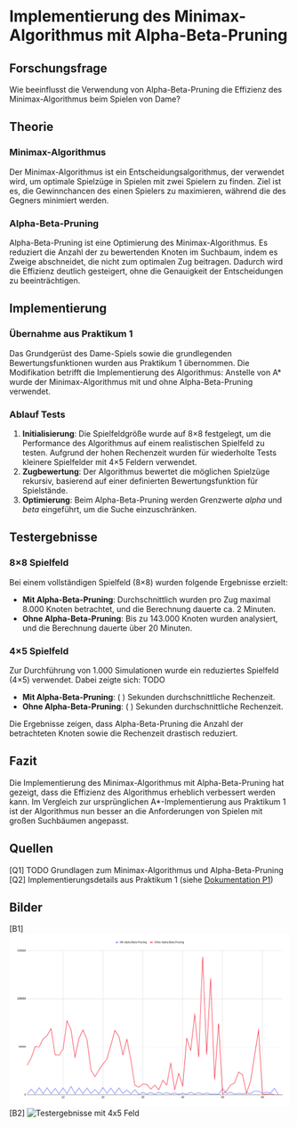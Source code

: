 # Implementierung des Minimax-Algorithmus mit Alpha-Beta-Pruning

## Forschungsfrage

Wie beeinflusst die Verwendung von Alpha-Beta-Pruning die Effizienz des Minimax-Algorithmus beim Spielen von Dame?

## Theorie

### Minimax-Algorithmus

Der Minimax-Algorithmus ist ein Entscheidungsalgorithmus, der verwendet wird, um optimale Spielzüge in Spielen mit zwei Spielern zu finden. Ziel ist es, die Gewinnchancen des einen Spielers zu maximieren, während die des Gegners minimiert werden.

### Alpha-Beta-Pruning

Alpha-Beta-Pruning ist eine Optimierung des Minimax-Algorithmus. Es reduziert die Anzahl der zu bewertenden Knoten im Suchbaum, indem es Zweige abschneidet, die nicht zum optimalen Zug beitragen. Dadurch wird die Effizienz deutlich gesteigert, ohne die Genauigkeit der Entscheidungen zu beeinträchtigen.

## Implementierung

### Übernahme aus Praktikum 1

Das Grundgerüst des Dame-Spiels sowie die grundlegenden Bewertungsfunktionen wurden aus Praktikum 1 übernommen. Die Modifikation betrifft die Implementierung des Algorithmus: Anstelle von A* wurde der Minimax-Algorithmus mit und ohne Alpha-Beta-Pruning verwendet.

### Ablauf Tests

1. **Initialisierung**: Die Spielfeldgröße wurde auf 8×8 festgelegt, um die Performance des Algorithmus auf einem realistischen Spielfeld zu testen. Aufgrund der hohen Rechenzeit wurden für wiederholte Tests kleinere Spielfelder mit 4×5 Feldern verwendet.
2. **Zugbewertung**: Der Algorithmus bewertet die möglichen Spielzüge rekursiv, basierend auf einer definierten Bewertungsfunktion für Spielstände.
3. **Optimierung**: Beim Alpha-Beta-Pruning werden Grenzwerte _alpha_ und _beta_ eingeführt, um die Suche einzuschränken.

## Testergebnisse

### 8×8 Spielfeld

Bei einem vollständigen Spielfeld (8×8) wurden folgende Ergebnisse erzielt:
- **Mit Alpha-Beta-Pruning**: Durchschnittlich wurden pro Zug maximal 8.000 Knoten betrachtet, und die Berechnung dauerte ca. 2 Minuten.
- **Ohne Alpha-Beta-Pruning**: Bis zu 143.000 Knoten wurden analysiert, und die Berechnung dauerte über 20 Minuten.

### 4×5 Spielfeld

Zur Durchführung von 1.000 Simulationen wurde ein reduziertes Spielfeld (4×5) verwendet. Dabei zeigte sich:
TODO
- **Mit Alpha-Beta-Pruning**: \( <platzhalterA> \) Sekunden durchschnittliche Rechenzeit.
- **Ohne Alpha-Beta-Pruning**: \( <platzhalterB> \) Sekunden durchschnittliche Rechenzeit.

Die Ergebnisse zeigen, dass Alpha-Beta-Pruning die Anzahl der betrachteten Knoten sowie die Rechenzeit drastisch reduziert.

## Fazit

Die Implementierung des Minimax-Algorithmus mit Alpha-Beta-Pruning hat gezeigt, dass die Effizienz des Algorithmus erheblich verbessert werden kann. Im Vergleich zur ursprünglichen A*-Implementierung aus Praktikum 1 ist der Algorithmus nun besser an die Anforderungen von Spielen mit großen Suchbäumen angepasst.

## Quellen

[Q1] TODO Grundlagen zum Minimax-Algorithmus und Alpha-Beta-Pruning \
[Q2] Implementierungsdetails aus Praktikum 1 (siehe [Dokumentation P1](p1_dokumentation.md))

## Bilder

[B1] ![Testergebnisse mit 8x8 Feld](8x8_field_abp_test.png)
[B2] ![Testergebnisse mit 4x5 Feld](4x5_field_abp_test.png)
